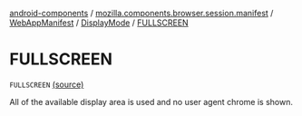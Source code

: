 [android-components](../../../index.md) / [mozilla.components.browser.session.manifest](../../index.md) / [WebAppManifest](../index.md) / [DisplayMode](index.md) / [FULLSCREEN](./-f-u-l-l-s-c-r-e-e-n.md)

# FULLSCREEN

`FULLSCREEN` [(source)](https://github.com/mozilla-mobile/android-components/blob/master/components/browser/session/src/main/java/mozilla/components/browser/session/manifest/WebAppManifest.kt#L65)

All of the available display area is used and no user agent chrome is shown.

